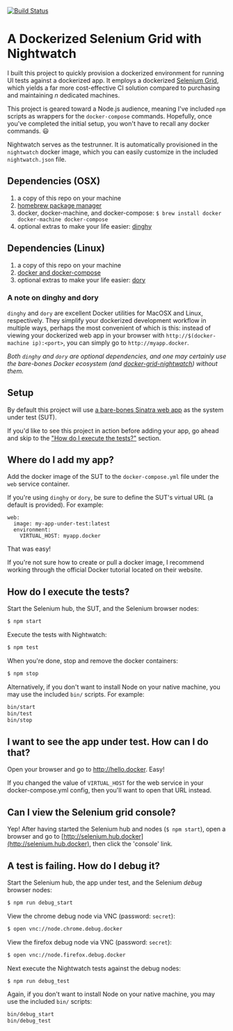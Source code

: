 [![Build Status](https://travis-ci.org/mycargus/nightwatch-docker-grid.svg?branch=master)](https://travis-ci.org/mycargus/nightwatch-docker-grid)

# A Dockerized Selenium Grid with Nightwatch

I built this project to quickly provision a dockerized environment for running
UI tests against a dockerized app. It employs a dockerized [Selenium Grid](https://github.com/SeleniumHQ/selenium/wiki/Grid2),
which yields a far more cost-effective CI solution compared to purchasing and maintaining *n* dedicated machines.

This project is geared toward a Node.js audience, meaning I've included `npm`
scripts as wrappers for the `docker-compose` commands. Hopefully, once you've
completed the initial setup, you won't have to recall any docker commands. :smiley:

Nightwatch serves as the testrunner. It is automatically provisioned in the
`nightwatch` docker image, which you can easily customize in the included `nightwatch.json` file.

## Dependencies (OSX)

1. a copy of this repo on your machine
2. [homebrew package manager](http://brew.sh/)
3. docker, docker-machine, and docker-compose: `$ brew install docker docker-machine docker-compose`
4. optional extras to make your life easier: [dinghy](https://github.com/codekitchen/dinghy)

## Dependencies (Linux)

1. a copy of this repo on your machine
2. [docker and docker-compose](https://docs.docker.com/engine/installation/linux/)
3. optional extras to make your life easier: [dory](https://github.com/FreedomBen/dory)

### A note on dinghy and dory

`dinghy` and `dory` are excellent Docker utilities for MacOSX and Linux, respectively. They simplify your dockerized
development workflow in multiple ways, perhaps the most convenient of which is this: instead of viewing your dockerized
web app in your browser with `http://$(docker-machine ip):<port>`, you can simply go to `http://myapp.docker`.

_Both `dinghy` and `dory` are optional dependencies, and one may certainly use the bare-bones Docker ecosystem
(and [docker-grid-nightwatch](https://github.com/mycargus/docker-grid-nightwatch)) without them._

## Setup

By default this project will use [a bare-bones Sinatra web app](https://github.com/mycargus/hello_docker_world) as the
system under test (SUT).

If you'd like to see this project in action before adding your app, go ahead and skip to the
["How do I execute the tests?"](https://github.com/mycargus/docker-grid-nightwatch/blob/master/README.md#how-do-i-execute-the-tests) section.

## Where do I add my app?

Add the docker image of the SUT to the `docker-compose.yml` file under the `web` service container.

If you're using `dinghy` or `dory`, be sure to define the SUT's virtual URL (a default is provided). For example:

```
web:
  image: my-app-under-test:latest
  environment:
    VIRTUAL_HOST: myapp.docker
```

That was easy!

If you're not sure how to create or pull a docker image, I recommend working through the official Docker tutorial located on
their website.

## How do I execute the tests?

Start the Selenium hub, the SUT, and the Selenium browser nodes:

```sh
$ npm start
```

Execute the tests with Nightwatch:

```sh
$ npm test
```

When you're done, stop and remove the docker containers:

```sh
$ npm stop
```

Alternatively, if you don't want to install Node on your native machine, you may use the included `bin/` scripts. For example:

```sh
bin/start
bin/test
bin/stop
```

## I want to see the app under test. How can I do that?

Open your browser and go to http://hello.docker. Easy!

If you changed the value of `VIRTUAL_HOST` for the web service in your
docker-compose.yml config, then you'll want to open that URL instead.

## Can I view the Selenium grid console?

Yep! After having started the Selenium hub and nodes (`$ npm start`), open a
browser and go to [http://selenium.hub.docker](http://selenium.hub.docker), then click the 'console' link.

## A test is failing. How do I debug it?

Start the Selenium hub, the app under test, and the Selenium *debug* browser nodes:

```sh
$ npm run debug_start
```

View the chrome debug node via VNC (password: `secret`):

```sh
$ open vnc://node.chrome.debug.docker
```

View the firefox debug node via VNC (password: `secret`):

```sh
$ open vnc://node.firefox.debug.docker
```

Next execute the Nightwatch tests against the debug nodes:

```sh
$ npm run debug_test
```

Again, if you don't want to install Node on your native machine, you may use the included `bin/` scripts:

```sh
bin/debug_start
bin/debug_test
```
